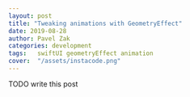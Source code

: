 ```yaml
---
layout: post
title: "Tweaking animations with GeometryEffect"
date: 2019-08-28
author: Pavel Zak
categories: development
tags:	swiftUI geometryEffect animation
cover:  "/assets/instacode.png"
---
```


TODO write this post